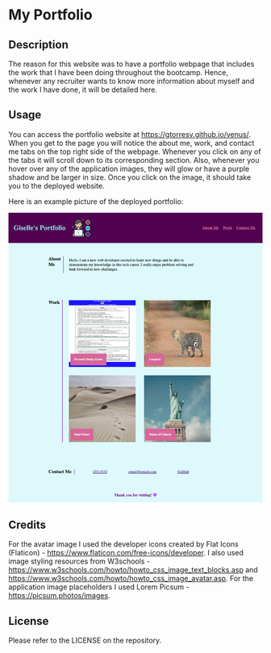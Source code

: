 # My Portfolio

## Description

The reason for this website was to have a portfolio webpage that includes the work that I have been doing throughout the bootcamp. Hence, whenever any recruiter wants to know more information about myself and the work I have done, it will be detailed here. 

## Usage

You can access the portfolio website at https://gtorresv.github.io/venus/. When you get to the page you will notice the about me, work, and contact me tabs on the top right side of the webpage. Whenever you click on any of the tabs it will scroll down to its corresponding section. Also, whenever you hover over any of the application images, they will glow or have a purple shadow and be larger in size. Once you click on the image, it should take you to the deployed website.

Here is an example picture of the deployed portfolio:

![Portfolio](assets/images/portfolio.png)

## Credits

For the avatar image I used the developer icons created by Flat Icons (Flaticon) - https://www.flaticon.com/free-icons/developer. I also used image styling resources from W3schools - https://www.w3schools.com/howto/howto_css_image_text_blocks.asp and https://www.w3schools.com/howto/howto_css_image_avatar.asp. For the application image placeholders I used Lorem Picsum - https://picsum.photos/images. 

## License

Please refer to the LICENSE on the repository.
